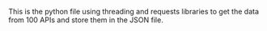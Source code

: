 This is the python file using threading and requests libraries to get the data from 100 APIs and store them in the JSON file. 
